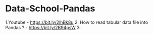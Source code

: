 # Data-School-Pandas
1.Youtube - https://bit.ly/2lhBk8u 
2. How to read tabular data file into Pandas ? - https://bit.ly/2B94psW
3. 
